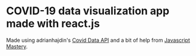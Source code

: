 # COVID-19 data visualization app made with react.js

Made using adrianhajdin's [Covid Data API](https://github.com/adrianhajdin/project_corona_tracker) and a bit of help from [Javascript Mastery](https://www.youtube.com/channel/UCmXmlB4-HJytD7wek0Uo97A).
